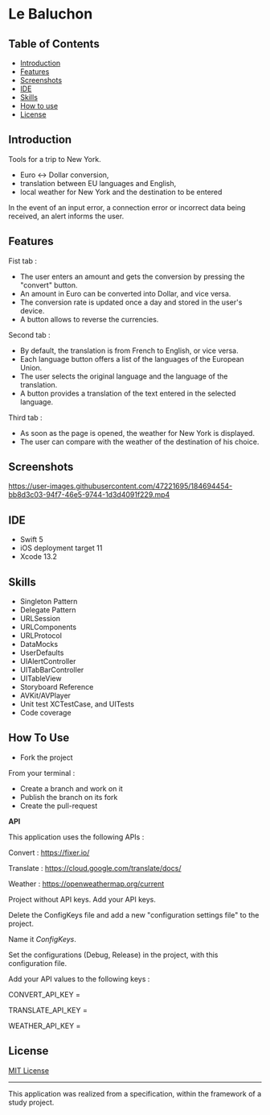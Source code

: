 # Le Baluchon

## Table of Contents

-   [Introduction](https://github.com/fredMilloh/TravelTools#introduction)
-   [Features](https://github.com/fredMilloh/TravelTools#features)
-   [Screenshots](https://github.com/fredMilloh/TravelTools#screenshots)
-   [IDE](https://github.com/fredMilloh/TravelTools#ide)
-   [Skills](https://github.com/fredMilloh/TravelTools#skills)
-   [How to use](https://github.com/fredMilloh/TravelTools#how-to-use)
-   [License](https://github.com/fredMilloh/TravelTools#license)


## Introduction

Tools for a trip to New York. 
 - Euro <-> Dollar conversion, 
 - translation between EU languages and English, 
 - local weather for New York and the destination to be entered

In the event of an input error, a connection error or incorrect data being received, an alert informs the user.

## Features

Fist tab :
- The user enters an amount and gets the conversion by pressing the "convert" button.
- An amount in Euro can be converted into Dollar, and vice versa.
- The conversion rate is updated once a day and stored in the user's device.
- A button allows to reverse the currencies.
 

Second tab :
- By default, the translation is from French to English, or vice versa.
- Each language button offers a list of the languages of the European Union.
- The user selects the original language and the language of the translation.
- A button provides a translation of the text entered in the selected language.

Third tab :
- As soon as the page is opened, the weather for New York is displayed.
- The user can compare with the weather of the destination of his choice.

## Screenshots

https://user-images.githubusercontent.com/47221695/184694454-bb8d3c03-94f7-46e5-9744-1d3d4091f229.mp4


## IDE

-   Swift 5
-   iOS deployment target 11
-   Xcode 13.2

## Skills
-   Singleton Pattern
-   Delegate Pattern
-   URLSession
-   URLComponents
-   URLProtocol
-   DataMocks
-   UserDefaults
-   UIAlertController
-   UITabBarController
-   UITableView
-   Storyboard Reference
-   AVKit/AVPlayer
-   Unit test XCTestCase, and UITests
-   Code coverage

## How To Use

 - Fork the project
 
From your terminal :

 - Create a branch and work on it
 - Publish the branch on its fork
 - Create the pull-request

**API**

This application uses the following APIs :

Convert : https://fixer.io/

Translate : https://cloud.google.com/translate/docs/

Weather : https://openweathermap.org/current



Project without API keys. Add your API keys.


Delete the ConfigKeys file and add a new "configuration settings file" to the project.

Name it *ConfigKeys*.

Set the configurations (Debug, Release) in the project, with this configuration file.

Add your API values to the following keys :

CONVERT_API_KEY = 

TRANSLATE_API_KEY = 

WEATHER_API_KEY =


## License

[MIT License](https://github.com/fredMilloh/Instagrid/blob/master)

----------------------------------------------------------------------------------------

This application was realized from a specification, within the framework of a study project.

